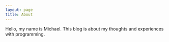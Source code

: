 ```yaml
---
layout: page
title: About
---
```

Hello, my name is Michael. This blog is about my thoughts and experiences with programming. 